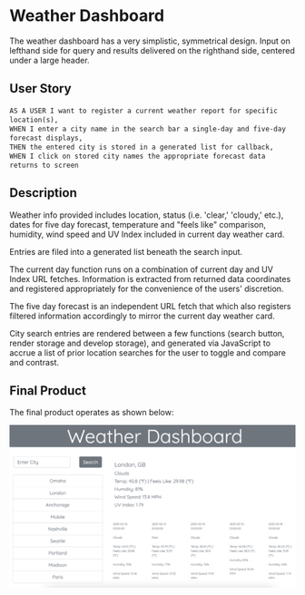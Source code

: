 # Weather Dashboard

The weather dashboard has a very simplistic, symmetrical design.
Input on lefthand side for query and results delivered on the righthand side, centered under a large header.

## User Story

```
AS A USER I want to register a current weather report for specific location(s),
WHEN I enter a city name in the search bar a single-day and five-day forecast displays,
THEN the entered city is stored in a generated list for callback,
WHEN I click on stored city names the appropriate forecast data returns to screen
```

## Description

Weather info provided includes location, status (i.e. 'clear,' 'cloudy,' etc.), dates for five day forecast,
temperature and "feels like" comparison, humidity, wind speed and UV Index included in current day weather card.

Entries are filed into a generated list beneath the search input.

The current day function runs on a combination of current day and UV Index URL fetches. Information is extracted from
returned data coordinates and registered appropriately for the convenience of the users' discretion.

The five day forecast is an independent URL fetch that which also registers filtered information accordingly to mirror the
current day weather card.

City search entries are rendered between a few functions (search button, render storage and develop storage), and generated via
JavaScript to accrue a list of prior location searches for the user to toggle and compare and contrast.

## Final Product

The final product operates as shown below:

![weather](assets/weatherdash.png)
